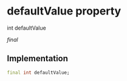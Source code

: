 


# defaultValue property







int defaultValue
  
_<span class="feature">final</span>_






## Implementation

```dart
final int defaultValue;
```







